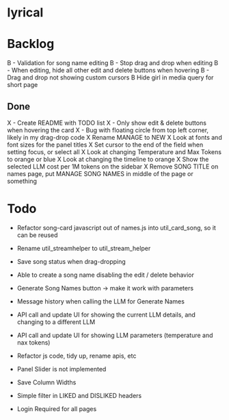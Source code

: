 # lyrical


# Backlog
B - Validation for song name editing
B - Stop drag and drop when editing
B - When editing, hide all other edit and delete buttons when hovering
B - Drag and drop not showing custom cursors
B Hide girl in media query for short page

## Done
X - Create README with TODO list
X - Only show edit & delete buttons when hovering the card
X - Bug with floating circle from top left corner, likely in my drag-drop code
X Rename MANAGE to NEW
X Look at fonts and font sizes for the panel titles
X Set cursor to the end of the field when setting focus, or select all
X Look at changing Temperature and Max Tokens to orange or blue
X Look at changing the timeline to orange
X Show the selected LLM cost per 1M tokens on the sidebar
X Remove SONG TITLE on names page, put MANAGE SONG NAMES in middle of the page or something

# Todo
- Refactor song-card javascript out of names.js into util_card_song, so it can be reused
- Rename util_streamhelper to util_stream_helper
- Save song status when drag-dropping
- Able to create a song name disabling the edit / delete behavior
- Generate Song Names button -> make it work with parameters
- Message history when calling the LLM for Generate Names



- API call and update UI for showing the current LLM details, and changing to a different LLM
- API call and update UI for showing LLM parameters (temperature and nax tokens)
- Refactor js code, tidy up, rename apis, etc
- Panel Slider is not implemented
- Save Column Widths
- Simple filter in LIKED and DISLIKED headers
- Login Required for all pages

